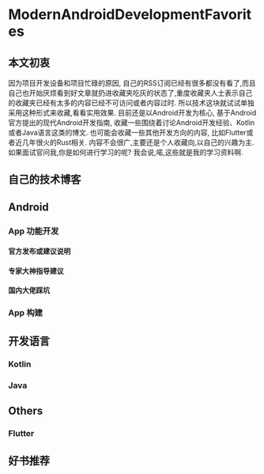 # ModernAndroidDevelopmentFavorites
## 本文初衷
因为项目开发设备和项目忙碌的原因, 自己的RSS订阅已经有很多都没有看了,而且自己也开始厌烦看到好文章就扔进收藏夹吃灰的状态了,重度收藏夹人士表示自己的收藏夹已经有太多的内容已经不可访问或者内容过时.
所以技术这块就试试单独采用这种形式来收藏,看看实用效果.
目前还是以Android开发为核心, 基于Android官方提出的现代Android开发指南, 收藏一些围绕着讨论Android开发经验、Kotlin或者Java语言这类的博文. 也可能会收藏一些其他开发方向的内容, 比如Flutter或者近几年很火的Rust相关. 内容不会很广,主要还是个人收藏向,以自己的兴趣为主.
如果面试官问我,你是如何进行学习的呢? 我会说,喏,这些就是我的学习资料啊.
## 自己的技术博客
## Android
### App 功能开发
#### 官方发布或建议说明
#### 专家大神指导建议
#### 国内大佬踩坑
### App 构建
## 开发语言 
### Kotlin
### Java
##  Others
### Flutter
## 好书推荐

